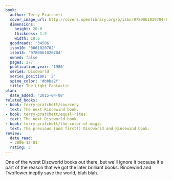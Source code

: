 ```yaml
---
book:
  author: Terry Pratchett
  cover_image_url: http://covers.openlibrary.org/b/isbn/9780061020704-L.jpg
  dimensions:
    height: 20.0
    thickness: 1.9
    width: 10.6
  goodreads: '34506'
  isbn10: '0061020702'
  isbn13: '9780061020704'
  owned: false
  pages: 277
  publication_year: '1986'
  series: Discworld
  series_position: '2'
  spine_color: '#bbba2f'
  title: The Light Fantastic
plan:
  date_added: '2015-04-08'
related_books:
- book: terry-pratchett/sourcery
  text: The next Rincewind book.
- book: terry-pratchett/equal-rites
  text: The next Discworld book.
- book: terry-pratchett/the-color-of-magic
  text: The previous (and first!) Discworld and Rincewind book.
review:
  date_read:
  - 2006-12-01
  rating: 3
---
```


One of the worst Discworld books out there, but we'll ignore it because it's part of the reason that we got the later
brilliant books. Rincewind and Twoflower ineptly save the world, blah blah.
